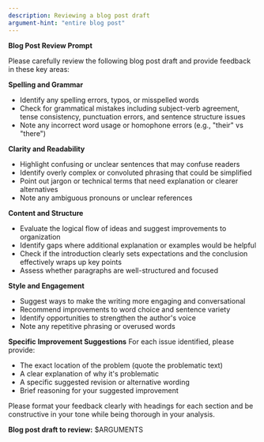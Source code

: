 ```yaml
---
description: Reviewing a blog post draft
argument-hint: "entire blog post"
---
```

**Blog Post Review Prompt**

Please carefully review the following blog post draft and provide feedback in these key areas:

**Spelling and Grammar**
- Identify any spelling errors, typos, or misspelled words
- Check for grammatical mistakes including subject-verb agreement, tense consistency, punctuation errors, and sentence structure issues
- Note any incorrect word usage or homophone errors (e.g., "their" vs "there")

**Clarity and Readability**
- Highlight confusing or unclear sentences that may confuse readers
- Identify overly complex or convoluted phrasing that could be simplified
- Point out jargon or technical terms that need explanation or clearer alternatives
- Note any ambiguous pronouns or unclear references

**Content and Structure**
- Evaluate the logical flow of ideas and suggest improvements to organization
- Identify gaps where additional explanation or examples would be helpful
- Check if the introduction clearly sets expectations and the conclusion effectively wraps up key points
- Assess whether paragraphs are well-structured and focused

**Style and Engagement**
- Suggest ways to make the writing more engaging and conversational
- Recommend improvements to word choice and sentence variety
- Identify opportunities to strengthen the author's voice
- Note any repetitive phrasing or overused words

**Specific Improvement Suggestions**
For each issue identified, please provide:
- The exact location of the problem (quote the problematic text)
- A clear explanation of why it's problematic
- A specific suggested revision or alternative wording
- Brief reasoning for your suggested improvement

Please format your feedback clearly with headings for each section and be constructive in your tone while being thorough in your analysis.

**Blog post draft to review:**
$ARGUMENTS